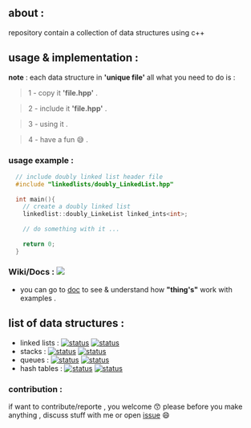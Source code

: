 ## about :
repository contain a collection of data structures using c++

## usage & implementation :
**note** : each data structure in **'unique file'** all what you need to do is :
> 1 - copy it **'file.hpp'** .

> 2 - include it **'file.hpp'** .

> 3 - using it .

> 4 - have a fun :sweat_smile: .

### usage example :
```c++
  // include doubly linked list header file  
  #include "linkedlists/doubly_LinkedList.hpp"
  
  int main(){
    // create a doubly linked list
    linkedlist::doubly_LinkeList linked_ints<int>;  
  
    // do something with it ...
  
    return 0;
  }

```
### Wiki/Docs : [![](https://img.shields.io/badge/Wiki%2FDocs-Beta-blue)](#)
- you can go to [doc](https://github.com/Mouradouchane/data_structures/wiki) to see & understand how **"thing's"** work with examples .

## list of data structures : 
* linked lists : [![status](https://img.shields.io/badge/status-stable-brightgreen?style=flat)](#)  [![status](https://img.shields.io/badge/manual%20testing-pass-ff69b4)](#)
* stacks : [![status](https://img.shields.io/badge/status-stable-brightgreen?style=flat)](#)  [![status](https://img.shields.io/badge/manual%20testing-pass-ff69b4)](#)
* queues : [![status](https://img.shields.io/badge/status-stable-brightgreen?style=flat)](#)  [![status](https://img.shields.io/badge/manual%20testing-pass-ff69b4)](#)
* hash tables : [![status](https://img.shields.io/badge/status-stable-brightgreen?style=flat)](#)  [![status](https://img.shields.io/badge/manual%20testing-pass-ff69b4)](#)

### contribution :
if want to contribute/reporte , you welcome 😙 
please before you make anything , discuss stuff with me or open [issue](https://github.com/Mouradouchane/data_structures/issues) 😄
